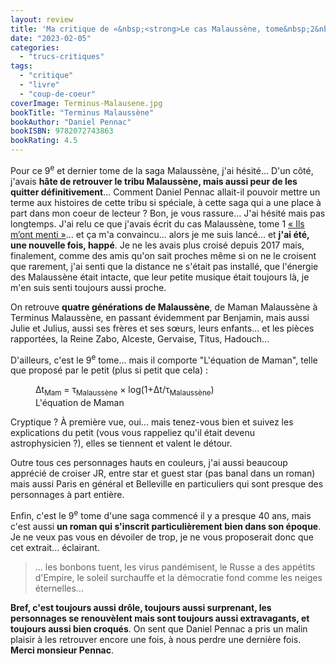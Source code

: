 ```yaml
---
layout: review
title: 'Ma critique de «&nbsp;<strong>Le cas Malaussène, tome&nbsp;2&nbsp;: Terminus Malaussène</strong>&nbsp;» de <em>Daniel Pennac</em>'
date: "2023-02-05"
categories: 
  - "trucs-critiques"
tags: 
  - "critique"
  - "livre"
  - "coup-de-coeur"
coverImage: Terminus-Malausene.jpg
bookTitle: "Terminus Malaussène"
bookAuthor: "Daniel Pennac"
bookISBN: 9782072743863  
bookRating: 4.5
---
```


Pour ce 9<sup>e</sup> et dernier tome de la saga Malaussène, j'ai hésité... D'un côté, j'avais <strong>hâte de retrouver le tribu Malaussène, mais aussi peur de les quitter définitivement</strong>... Comment Daniel Pennac allait-il pouvoir mettre un terme aux histoires de cette tribu si spéciale, à cette saga qui a une place à part dans mon coeur de lecteur&nbsp;? Bon, je vous rassure... J'ai hésité mais pas longtemps. J'ai relu ce que j'avais écrit du cas Malaussène, tome 1 <a href="/2017/01/ma-critique-de-le-cas-malaussene-tome-1-ils-mont-menti-de-daniel-pennac/
">«&nbsp;Ils m’ont menti&nbsp;»</a>... et ça m'a convaincu... alors je me suis lancé... et <strong>j'ai été, une nouvelle fois, happé</strong>. Je ne les avais plus croisé depuis 2017 mais, finalement, comme des amis qu'on sait proches même si on ne le croisent que rarement, j'ai senti que la distance ne s'était pas installé, que l'énergie des Malaussène était intacte, que leur petite musique était toujours là, je m'en suis senti toujours aussi proche.

On retrouve <strong>quatre générations de Malaussène</strong>, de Maman Malaussène à Terminus Malaussène, en passant évidemment par Benjamin, mais aussi Julie et Julius, aussi ses frères et ses sœurs, leurs enfants... et les pièces rapportées, la Reine Zabo, Alceste, Gervaise, Titus, Hadouch... 

D'ailleurs, c'est le 9<sup>e</sup>&nbsp;tome... mais il comporte "L'équation de Maman", telle que proposé par le petit (plus si petit que cela)&nbsp;:

<figure class="center">
  <div>Δt<sub>Mam</sub> = τ<sub>Malaussène</sub> × log(1+Δt/τ<sub>Malaussène</sub>)</div>
  <figcaption>L'équation de Maman</figcaption>
</figure>

Cryptique&nbsp;? À première vue, oui... mais tenez-vous bien et suivez les explications du petit (vous vous rappeliez qu'il était devenu astrophysicien&nbsp;?), elles se tiennent et valent le détour.

Outre tous ces personnages hauts en couleurs, j'ai aussi beaucoup apprécié de croiser <abbr>JR</abbr>, entre star et  guest star (pas banal dans un roman) mais aussi Paris en général et Belleville en particuliers qui sont presque des personnages à part entière.

Enfin, c'est le 9<sup>e</sup>&nbsp;tome d'une saga commencé il y a presque 40&nbsp;ans, mais c'est aussi <strong>un roman qui s'inscrit particulièrement bien dans son époque</strong>. Je ne veux pas vous en dévoiler de trop, je ne vous proposerait donc que cet extrait... éclairant.

<blockquote class="citation">
  <div><p>... les bonbons tuent, les virus pandémisent, le Russe a des appétits d'Empire, le soleil surchauffe et la démocratie fond comme les neiges éternelles...</p></div>
</blockquote>

<strong>Bref, c'est toujours aussi drôle, toujours aussi surprenant, les personnages se renouvèlent mais sont toujours aussi extravagants, et toujours aussi bien croqués</strong>. On sent que Daniel Pennac a pris un malin plaisir à les  retrouver encore une fois, à nous perdre une dernière fois. <strong>Merci monsieur Pennac</strong>.
